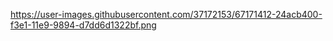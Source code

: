https://user-images.githubusercontent.com/37172153/67171412-24acb400-f3e1-11e9-9894-d7dd6d1322bf.png
